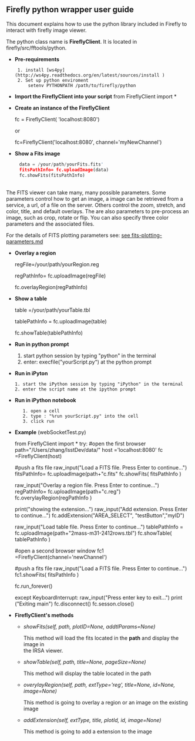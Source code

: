 

## Firefly python wrapper user guide ##

This document explains how to use the python library included in Firefly to interact with firefly image viewer. 

The python class name is **FireflyClient**.  It is located in firefly/src/fftools/python.   

 -  **Pre-requirements**

		 1. install [ws4py](http://ws4py.readthedocs.org/en/latest/sources/install )
		 2. Set up python enviroment
			 setenv PYTHONPATH /path/to/firefly/python
	

 - **Import the FireflyClient into your script**
   from FireflyClient import *
   

 - **Create an instance of the FireflyClient**
 
      fc = FireflyClient( 'localhost:8080')
      
      or 
      
      fc=FireflyClient('localhost:8080', channel='myNewChannel')
 

 - **Show a Fits image**
 
 ```python
      data = /your/path/yourFits.fits'
      fitsPathInfo= fc.uploadImage(data)
      fc.showFits(fitsPathInfo)
```   
  
 <br> 
The FITS viewer can take many, many possible parameters.  Some parameters control how to get an image, a image can be retrieved from a service, a url, of a file on the server.
Others control the zoom, stretch, and color, title, and default overlays. The are also parameters to pre-process an image, such as crop, rotate or flip. 
You can also specify three color parameters and the associated files.

For the details of FITS plotting parameters see: [see fits-plotting-parameters.md](fits-plotting-parameters.md)
      

 - **Overlay a region**
 
     regFile=/your/path/yourRegion.reg
     
     regPathInfo= fc.uploadImage(regFile)
     
     fc.overlayRegion(regPathInfo)


 - **Show a table**
 
     table =/your/path/yourTable.tbl
     
     tablePathInfo = fc.uploadImage(table)
     
     fc.showTable(tablePathInfo)

 - **Run in python prompt**
 
      1. start python session by typing "python" in the terminal
      2. enter: execfile("yourScript.py") at the python prompt

 - **Run in iPyton**
 
       1. start the iPython session by typing "iPython" in the terminal
       2. enter the script name at the ipython prompt

 - **Run in iPython notebook**
 
          1. open a cell
          2. type : "%run yourScript.py" into the cell
          3. click run


 - **Example** (webSocketTest.py) 




    
    from FireflyClient import *
    try:
      #open the first browser
      path="/Users/zhang/lsstDev/data/"
      host ='localhost:8080'
      fc =FireflyClient(host)

	
	  #push a fits file
      raw_input("Load a FITS file.   Press Enter to continue...")
      fitsPathInfo= fc.uploadImage(path+"c.fits"
      fc.showFits( fitsPathInfo )

      raw_input("Overlay a region file.   Press Enter to continue...")
      regPathInfo= fc.uploadImage(path+"c.reg")
      fc.overylayRegion(regPathInfo )
    

      print("showing the extension...")
      raw_input("Add extension.   Press Enter to continue...")
      fc.addExtension("AREA_SELECT", "testButton","myID")

      raw_input("Load table file.   Press Enter to continue...")
      tablePathInfo = fc.uploadImage(path+"2mass-m31-2412rows.tbl")
      fc.showTable( tablePathInfo )

      #open a second browser window
      fc1 =FireflyClient(channel='newChannel')

      #push a fits file
      raw_input("Load a FITS file.   Press Enter to continue...")
      fc1.showFits( fitsPathInfo )

      fc.run_forever()

    except KeyboardInterrupt:
        raw_input("Press enter key to exit...")
        print ("Exiting main")
        fc.disconnect()
        fc.sesson.close()

    

 - **FireflyClient's methods**
 
		 
     - *showFits(self, path, plotID=None, addtlParams=None)* 
     	 
       This method will load the fits located in the **path** and display the image in  
   the IRSA viewer.
      	 
     - *showTable(self, path, title=None, pageSize=None)*
     
         This method will display the table located in the path 
           
      
     - *overylayRegion(self, path,  extType='reg', title=None, id=None, image=None)*
     
         This method is going to overlay a region or an image on the existing image
     
    - *addExtension(self, extType, title, plotId, id, image=None)*
    
	    This method is going to add a extension to the image

